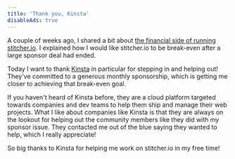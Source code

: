 ```yaml
---
title: 'Thank you, Kinsta'
disableAds: true
---
```


A couple of weeks ago, I shared a bit about [the financial side of running stitcher.io](/blog/sponsors). I explained how I would like stitcher.io to be break-even after a large sponsor deal had ended. 

Today I want to thank [Kinsta](https://kinsta.com/) in particular for stepping in and helping out! They've committed to a generous monthly sponsorship, which is getting me closer to achieving that break-even goal.

If you haven't heard of Kinsta before, they are a cloud platform targeted towards companies and dev teams to help them ship and manage their web projects. What I like about companies like Kinsta is that they are always on the lookout for helping out the community members like they did with my sponsor issue. They contacted me out of the blue saying they wanted to help, which I really appreciate!

So big thanks to Kinsta for helping me work on stitcher.io in my free time! 